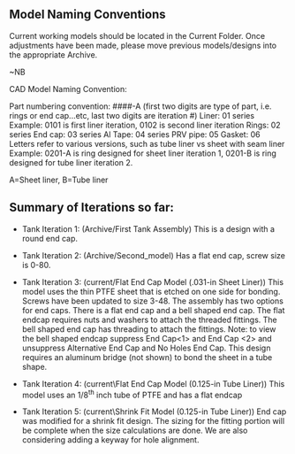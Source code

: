 ## Model Naming Conventions
Current working models should be located in the Current Folder.  Once adjustments have been made, please move previous
models/designs into the appropriate Archive.

~NB

CAD Model Naming Convention:

Part numbering convention:
####-A (first two digits are type of part, i.e. rings or end cap...etc, last two digits are iteration #)
Liner: 01 series          Example: 0101 is first liner iteration, 0102 is second liner iteration
Rings: 02 series
End cap: 03 series
Al Tape: 04 series
PRV pipe: 05
Gasket: 06
Letters refer to various versions, such as tube liner vs sheet with seam liner
Example: 0201-A is ring designed for sheet liner iteration 1, 0201-B is ring designed for tube liner iteration 2.

A=Sheet liner, B=Tube liner


## Summary of Iterations so far:

- Tank Iteration 1: (Archive/First Tank Assembly) This is a design with a round end cap. 

- Tank Iteration 2: (Archive/Second_model) Has a flat end cap, screw size is 0-80.

- Tank Iteration 3: (current/Flat End Cap Model (.031-in Sheet Liner)) This model uses the thin PTFE sheet that is etched
on one side for bonding. Screws have been updated to size 3-48. The assembly has two options for end caps. There is a flat
end cap and a bell shaped end cap. The flat endcap requires nuts and washers to attach the threaded fittings. The bell shaped
end cap has threading to attach the fittings. Note: to view the bell shaped endcap suppress End Cap<1> and End Cap <2> and unsuppress 
Alternative End Cap and No Holes End Cap. This design requires an aluminum bridge (not shown) to bond the sheet in a tube shape.

- Tank Iteration 4: (current\Flat End Cap Model (0.125-in Tube Liner)) This model uses an 1/8<sup>th</sup> inch tube of PTFE and has a flat endcap

- Tank Iteration 5: (current\Shrink Fit Model (0.125-in Tube Liner)) End cap was modified for a shrink fit design. The sizing for the fitting
portion will be complete when the size calculations are done. We are also considering adding a keyway for hole alignment.
